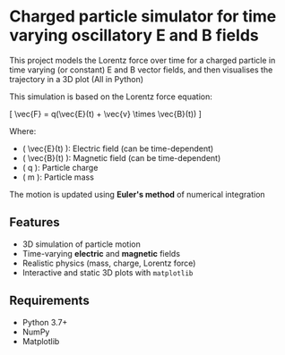 # Charged particle simulator for time varying oscillatory E and B fields

This project models the Lorentz force over time for a charged particle in time varying (or constant) E and B vector fields, and then visualises the trajectory in a 3D plot (All in Python)

This simulation is based on the Lorentz force equation:

\[
\vec{F} = q(\vec{E}(t) + \vec{v} \times \vec{B}(t))
\]

Where:
- \( \vec{E}(t) \): Electric field (can be time-dependent)
- \( \vec{B}(t) \): Magnetic field (can be time-dependent)
- \( q \): Particle charge
- \( m \): Particle mass

The motion is updated using **Euler's method** of numerical integration

## Features

- 3D simulation of particle motion  
- Time-varying **electric** and **magnetic** fields  
- Realistic physics (mass, charge, Lorentz force)  
- Interactive and static 3D plots with `matplotlib`

## Requirements

- Python 3.7+
- NumPy
- Matplotlib
